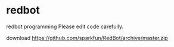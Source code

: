 # redbot
redbot programming
Please edit code carefully.

download https://github.com/sparkfun/RedBot/archive/master.zip
